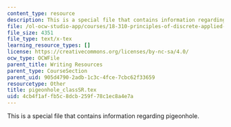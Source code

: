 ```yaml
---
content_type: resource
description: This is a special file that contains information regarding pigeonhole.
file: /ol-ocw-studio-app/courses/18-310-principles-of-discrete-applied-mathematics-fall-2013/4cb4f1affb5c8dcb259f78c1ec8a4e7a_pigeonhole_classSR.tex
file_size: 4351
file_type: text/x-tex
learning_resource_types: []
license: https://creativecommons.org/licenses/by-nc-sa/4.0/
ocw_type: OCWFile
parent_title: Writing Resources
parent_type: CourseSection
parent_uid: 905d4790-2adb-1c3c-4fce-7cbc62f33659
resourcetype: Other
title: pigeonhole_classSR.tex
uid: 4cb4f1af-fb5c-8dcb-259f-78c1ec8a4e7a
---
```

This is a special file that contains information regarding pigeonhole.